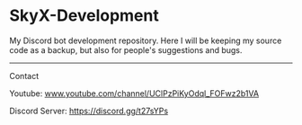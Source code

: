 # SkyX-Development
My Discord bot development repository.
Here I will be keeping my source code as a backup, but also for people's suggestions and bugs.

-------------------
Contact

Youtube: www.youtube.com/channel/UClPzPiKyOdql_FOFwz2b1VA

Discord Server: https://discord.gg/t27sYPs

